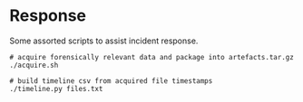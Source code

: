 # Response

Some assorted scripts to assist incident response.

```
# acquire forensically relevant data and package into artefacts.tar.gz
./acquire.sh

# build timeline csv from acquired file timestamps
./timeline.py files.txt 
```
